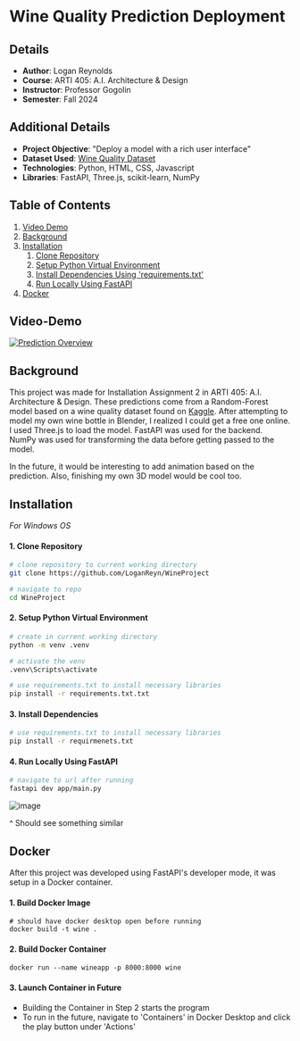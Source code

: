 # **Wine Quality Prediction Deployment**

## **Details**
- **Author**: Logan Reynolds
- **Course**: ARTI 405: A.I. Architecture & Design
- **Instructor**: Professor Gogolin
- **Semester**: Fall 2024

## **Additional Details**
- **Project Objective**: "Deploy a model with a rich user interface"
- **Dataset Used**: [Wine Quality Dataset](https://www.kaggle.com/datasets/yasserh/wine-quality-dataset)
- **Technologies**: Python, HTML, CSS, Javascript
- **Libraries**: FastAPI, Three.js, scikit-learn, NumPy

## Table of Contents
1. [Video Demo](#video-demo)  
2. [Background](#background)  
3. [Installation](#installation)  
    1. [Clone Repository](#1-clone-repository)  
    2. [Setup Python Virtual Environment](#2-setup-python-virtual-environment)  
    3. [Install Dependencies Using 'requirements.txt'](#3-install-dependencies)  
    4. [Run Locally Using FastAPI](#4-run-locally-using-fastapi)
4. [Docker](#docker)


## Video-Demo
[![Prediction Overview](https://img.youtube.com/vi/8QKP7paU2tU/0.jpg)](https://www.youtube.com/watch?v=8QKP7paU2tU)


## Background 
This project was made for Installation Assignment 2 in ARTI 405: A.I. Architecture & Design. 
These predictions come from a Random-Forest model based on a wine quality dataset found on 
[Kaggle](https://www.kaggle.com/datasets/yasserh/wine-quality-dataset). After attempting to model my own wine bottle
in Blender, I realized I could get a free one online. I used Three.js to load the model. FastAPI was used for the backend. NumPy was used for transforming the data before getting passed to the model. 


In the future, it would be interesting to add animation based on the prediction. Also, finishing my own 3D model would be 
cool too. 

## Installation  

*For Windows OS*

#### 1. Clone Repository 
```bash
# clone repository to current working directory 
git clone https://github.com/LoganReyn/WineProject

# navigate to repo
cd WineProject
```


#### 2. Setup Python Virtual Environment 
```bash
# create in current working directory
python -m venv .venv

# activate the venv
.venv\Scripts\activate

# use requirements.txt to install necessary libraries
pip install -r requirements.txt.txt
```

#### 3. Install Dependencies
```bash
# use requirements.txt to install necessary libraries
pip install -r requirmenets.txt
```


#### 4. Run Locally Using FastAPI
```bash
# navigate to url after running 
fastapi dev app/main.py
```

![image](https://github.com/user-attachments/assets/33133e91-4804-4925-bae5-b569dc20f646)

<figcaption> ^ Should see something similar </figcaption>

## Docker

After this project was developed using FastAPI's developer mode,
it was setup in a Docker container. 

#### 1. Build Docker Image
```PS 
# should have docker desktop open before running
docker build -t wine .
```

#### 2. Build Docker Container
```PS
docker run --name wineapp -p 8000:8000 wine
```

#### 3. Launch Container in Future
- Building the Container in Step 2 starts the program
- To run in the future, navigate to 'Containers' in Docker Desktop and click the play button under 'Actions'
